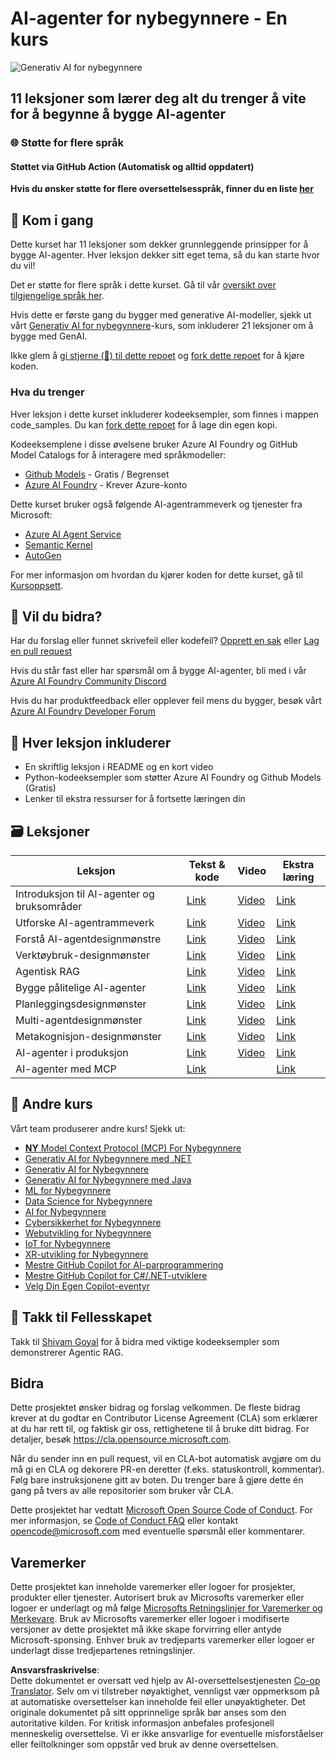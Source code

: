 <!--
CO_OP_TRANSLATOR_METADATA:
{
  "original_hash": "9b4c2650691b24b20e0c912d01a466a2",
  "translation_date": "2025-08-21T13:17:06+00:00",
  "source_file": "README.md",
  "language_code": "no"
}
-->
# AI-agenter for nybegynnere - En kurs

![Generativ AI for nybegynnere](../../translated_images/repo-thumbnail.083b24afed61b6dd27a7fc53798bebe9edf688a41031163a1fca9f61c64d63ec.no.png)

## 11 leksjoner som lærer deg alt du trenger å vite for å begynne å bygge AI-agenter

### 🌐 Støtte for flere språk

#### Støttet via GitHub Action (Automatisk og alltid oppdatert)

**Hvis du ønsker støtte for flere oversettelsesspråk, finner du en liste [her](https://github.com/Azure/co-op-translator/blob/main/getting_started/supported-languages.md)**

## 🌱 Kom i gang

Dette kurset har 11 leksjoner som dekker grunnleggende prinsipper for å bygge AI-agenter. Hver leksjon dekker sitt eget tema, så du kan starte hvor du vil!

Det er støtte for flere språk i dette kurset. Gå til vår [oversikt over tilgjengelige språk her](../..).

Hvis dette er første gang du bygger med generative AI-modeller, sjekk ut vårt [Generativ AI for nybegynnere](https://aka.ms/genai-beginners)-kurs, som inkluderer 21 leksjoner om å bygge med GenAI.

Ikke glem å [gi stjerne (🌟) til dette repoet](https://docs.github.com/en/get-started/exploring-projects-on-github/saving-repositories-with-stars?WT.mc_id=academic-105485-koreyst) og [fork dette repoet](https://github.com/microsoft/ai-agents-for-beginners/fork) for å kjøre koden.

### Hva du trenger

Hver leksjon i dette kurset inkluderer kodeeksempler, som finnes i mappen code_samples. Du kan [fork dette repoet](https://github.com/microsoft/ai-agents-for-beginners/fork) for å lage din egen kopi.

Kodeeksemplene i disse øvelsene bruker Azure AI Foundry og GitHub Model Catalogs for å interagere med språkmodeller:

- [Github Models](https://aka.ms/ai-agents-beginners/github-models) - Gratis / Begrenset
- [Azure AI Foundry](https://aka.ms/ai-agents-beginners/ai-foundry) - Krever Azure-konto

Dette kurset bruker også følgende AI-agentrammeverk og tjenester fra Microsoft:

- [Azure AI Agent Service](https://aka.ms/ai-agents-beginners/ai-agent-service)
- [Semantic Kernel](https://aka.ms/ai-agents-beginners/semantic-kernel)
- [AutoGen](https://aka.ms/ai-agents/autogen)

For mer informasjon om hvordan du kjører koden for dette kurset, gå til [Kursoppsett](./00-course-setup/README.md).

## 🙏 Vil du bidra?

Har du forslag eller funnet skrivefeil eller kodefeil? [Opprett en sak](https://github.com/microsoft/ai-agents-for-beginners/issues?WT.mc_id=academic-105485-koreyst) eller [Lag en pull request](https://github.com/microsoft/ai-agents-for-beginners/pulls?WT.mc_id=academic-105485-koreyst)

Hvis du står fast eller har spørsmål om å bygge AI-agenter, bli med i vår [Azure AI Foundry Community Discord](https://discord.gg/kzRShWzttr)

Hvis du har produktfeedback eller opplever feil mens du bygger, besøk vårt [Azure AI Foundry Developer Forum](https://aka.ms/azureaifoundry/forum)

## 📂 Hver leksjon inkluderer

- En skriftlig leksjon i README og en kort video
- Python-kodeeksempler som støtter Azure AI Foundry og Github Models (Gratis)
- Lenker til ekstra ressurser for å fortsette læringen din

## 🗃️ Leksjoner

| **Leksjon**                              | **Tekst & kode**                                  | **Video**                                                  | **Ekstra læring**                                                                     |
|------------------------------------------|--------------------------------------------------|------------------------------------------------------------|---------------------------------------------------------------------------------------|
| Introduksjon til AI-agenter og bruksområder | [Link](./01-intro-to-ai-agents/README.md)         | [Video](https://youtu.be/3zgm60bXmQk?si=z8QygFvYQv-9WtO1)  | [Link](https://aka.ms/ai-agents-beginners/collection?WT.mc_id=academic-105485-koreyst) |
| Utforske AI-agentrammeverk               | [Link](./02-explore-agentic-frameworks/README.md) | [Video](https://youtu.be/ODwF-EZo_O8?si=Vawth4hzVaHv-u0H)  | [Link](https://aka.ms/ai-agents-beginners/collection?WT.mc_id=academic-105485-koreyst) |
| Forstå AI-agentdesignmønstre             | [Link](./03-agentic-design-patterns/README.md)    | [Video](https://youtu.be/m9lM8qqoOEA?si=BIzHwzstTPL8o9GF)  | [Link](https://aka.ms/ai-agents-beginners/collection?WT.mc_id=academic-105485-koreyst) |
| Verktøybruk-designmønster                | [Link](./04-tool-use/README.md)                   | [Video](https://youtu.be/vieRiPRx-gI?si=2z6O2Xu2cu_Jz46N)  | [Link](https://aka.ms/ai-agents-beginners/collection?WT.mc_id=academic-105485-koreyst) |
| Agentisk RAG                             | [Link](./05-agentic-rag/README.md)                | [Video](https://youtu.be/WcjAARvdL7I?si=gKPWsQpKiIlDH9A3)  | [Link](https://aka.ms/ai-agents-beginners/collection?WT.mc_id=academic-105485-koreyst) |
| Bygge pålitelige AI-agenter               | [Link](./06-building-trustworthy-agents/README.md)| [Video](https://youtu.be/iZKkMEGBCUQ?si=jZjpiMnGFOE9L8OK ) | [Link](https://aka.ms/ai-agents-beginners/collection?WT.mc_id=academic-105485-koreyst) |
| Planleggingsdesignmønster                | [Link](./07-planning-design/README.md)            | [Video](https://youtu.be/kPfJ2BrBCMY?si=6SC_iv_E5-mzucnC)  | [Link](https://aka.ms/ai-agents-beginners/collection?WT.mc_id=academic-105485-koreyst) |
| Multi-agentdesignmønster                 | [Link](./08-multi-agent/README.md)                | [Video](https://youtu.be/V6HpE9hZEx0?si=rMgDhEu7wXo2uo6g)  | [Link](https://aka.ms/ai-agents-beginners/collection?WT.mc_id=academic-105485-koreyst) |
| Metakognisjon-designmønster              | [Link](./09-metacognition/README.md)              | [Video](https://youtu.be/His9R6gw6Ec?si=8gck6vvdSNCt6OcF)  | [Link](https://aka.ms/ai-agents-beginners/collection?WT.mc_id=academic-105485-koreyst) |
| AI-agenter i produksjon                  | [Link](./10-ai-agents-production/README.md)       | [Video](https://youtu.be/l4TP6IyJxmQ?si=31dnhexRo6yLRJDl)  | [Link](https://aka.ms/ai-agents-beginners/collection?WT.mc_id=academic-105485-koreyst) |
| AI-agenter med MCP                       | [Link](./11-mcp/README.md)                        |                                                            | [Link](https://aka.ms/mcp-for-beginners)                                               |

## 🎒 Andre kurs

Vårt team produserer andre kurs! Sjekk ut:
- [**NY** Model Context Protocol (MCP) For Nybegynnere](https://github.com/microsoft/mcp-for-beginners?WT.mc_id=academic-105485-koreyst)
- [Generativ AI for Nybegynnere med .NET](https://github.com/microsoft/Generative-AI-for-beginners-dotnet?WT.mc_id=academic-105485-koreyst)
- [Generativ AI for Nybegynnere](https://github.com/microsoft/generative-ai-for-beginners?WT.mc_id=academic-105485-koreyst)
- [Generativ AI for Nybegynnere med Java](https://github.com/microsoft/generative-ai-for-beginners-java?WT.mc_id=academic-105485-koreyst)
- [ML for Nybegynnere](https://aka.ms/ml-beginners?WT.mc_id=academic-105485-koreyst)
- [Data Science for Nybegynnere](https://aka.ms/datascience-beginners?WT.mc_id=academic-105485-koreyst)
- [AI for Nybegynnere](https://aka.ms/ai-beginners?WT.mc_id=academic-105485-koreyst)
- [Cybersikkerhet for Nybegynnere](https://github.com/microsoft/Security-101??WT.mc_id=academic-96948-sayoung)
- [Webutvikling for Nybegynnere](https://aka.ms/webdev-beginners?WT.mc_id=academic-105485-koreyst)
- [IoT for Nybegynnere](https://aka.ms/iot-beginners?WT.mc_id=academic-105485-koreyst)
- [XR-utvikling for Nybegynnere](https://github.com/microsoft/xr-development-for-beginners?WT.mc_id=academic-105485-koreyst)
- [Mestre GitHub Copilot for AI-parprogrammering](https://aka.ms/GitHubCopilotAI?WT.mc_id=academic-105485-koreyst)
- [Mestre GitHub Copilot for C#/.NET-utviklere](https://github.com/microsoft/mastering-github-copilot-for-dotnet-csharp-developers?WT.mc_id=academic-105485-koreyst)
- [Velg Din Egen Copilot-eventyr](https://github.com/microsoft/CopilotAdventures?WT.mc_id=academic-105485-koreyst)

## 🌟 Takk til Fellesskapet

Takk til [Shivam Goyal](https://www.linkedin.com/in/shivam2003/) for å bidra med viktige kodeeksempler som demonstrerer Agentic RAG. 

## Bidra

Dette prosjektet ønsker bidrag og forslag velkommen. De fleste bidrag krever at du godtar en 
Contributor License Agreement (CLA) som erklærer at du har rett til, og faktisk gir oss, rettighetene til å bruke ditt bidrag. For detaljer, besøk 
<https://cla.opensource.microsoft.com>.

Når du sender inn en pull request, vil en CLA-bot automatisk avgjøre om du må gi en CLA og dekorere PR-en deretter (f.eks. statuskontroll, kommentar). Følg bare instruksjonene gitt av boten. Du trenger bare å gjøre dette én gang på tvers av alle repositorier som bruker vår CLA.

Dette prosjektet har vedtatt [Microsoft Open Source Code of Conduct](https://opensource.microsoft.com/codeofconduct/).
For mer informasjon, se [Code of Conduct FAQ](https://opensource.microsoft.com/codeofconduct/faq) eller
kontakt [opencode@microsoft.com](mailto:opencode@microsoft.com) med eventuelle spørsmål eller kommentarer.

## Varemerker

Dette prosjektet kan inneholde varemerker eller logoer for prosjekter, produkter eller tjenester. Autorisert bruk av Microsofts 
varemerker eller logoer er underlagt og må følge
[Microsofts Retningslinjer for Varemerker og Merkevare](https://www.microsoft.com/legal/intellectualproperty/trademarks/usage/general).
Bruk av Microsofts varemerker eller logoer i modifiserte versjoner av dette prosjektet må ikke skape forvirring eller antyde Microsoft-sponsing.
Enhver bruk av tredjeparts varemerker eller logoer er underlagt disse tredjepartenes retningslinjer.

**Ansvarsfraskrivelse**:  
Dette dokumentet er oversatt ved hjelp av AI-oversettelsestjenesten [Co-op Translator](https://github.com/Azure/co-op-translator). Selv om vi tilstreber nøyaktighet, vennligst vær oppmerksom på at automatiske oversettelser kan inneholde feil eller unøyaktigheter. Det originale dokumentet på sitt opprinnelige språk bør anses som den autoritative kilden. For kritisk informasjon anbefales profesjonell menneskelig oversettelse. Vi er ikke ansvarlige for eventuelle misforståelser eller feiltolkninger som oppstår ved bruk av denne oversettelsen.